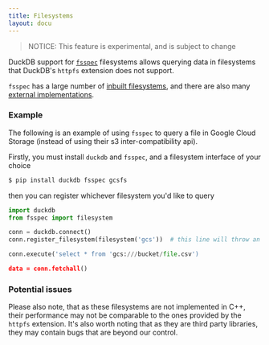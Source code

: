 ```yaml
---
title: Filesystems
layout: docu
---
```


> NOTICE: This feature is experimental, and is subject to change

DuckDB support for [`fsspec`](https://filesystem-spec.readthedocs.io) filesystems allows querying data in filesystems that DuckDB's `httpfs` extension does not support.

`fsspec` has a large number of [inbuilt filesystems](https://filesystem-spec.readthedocs.io/en/latest/api.html#built-in-implementations), and there are also many [external implementations](https://filesystem-spec.readthedocs.io/en/latest/api.html#other-known-implementations).

### Example

The following is an example of using `fsspec` to query a file in Google Cloud Storage (instead of using their s3 inter-compatibility api).

Firstly, you must install `duckdb` and `fsspec`, and a filesystem interface of your choice
```sh
$ pip install duckdb fsspec gcsfs
```

then you can register whichever filesystem you'd like to query

```python
import duckdb
from fsspec import filesystem

conn = duckdb.connect()
conn.register_filesystem(filesystem('gcs'))  # this line will throw an exception if the appropriate filesystem interface is not installed

conn.execute('select * from 'gcs:///bucket/file.csv')

data = conn.fetchall()
```

### Potential issues

Please also note, that as these filesystems are not implemented in C++, their performance may not be comparable to the ones provided by the `httpfs` extension.
It's also worth noting that as they are third party libraries, they may contain bugs that are beyond our control.

